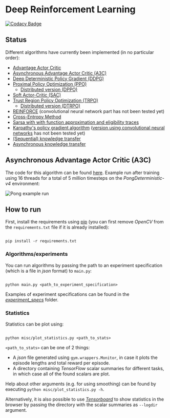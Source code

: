 # Deep Reinforcement Learning

[![Codacy Badge](https://api.codacy.com/project/badge/Grade/c329c8cdd744463dbda6a726e20f2383)](https://www.codacy.com/app/arnomoonens/DeepRL?utm_source=github.com&utm_medium=referral&utm_content=arnomoonens/DeepRL&utm_campaign=badger)

## Status

Different algorithms have currently been implemented (in no particular order):

- [Advantage Actor Critic](./agents/actorcritic/a2c.py)
- [Asynchronous Advantage Actor Critic (A3C)](./agents/actorcritic/a3c.py)
- [Deep Deterministic Policy Gradient (DDPG)](./agents/ddpg.py)
- [Proximal Policy Optimization (PPO)](./agents/ppo/ppo.py)
  - [Distributed version (DPPO)](./agents/ppo/dppo.py)
- [Soft Actor-Critic (SAC)](./agents/sac.py)
- [Trust Region Policy Optimization (TRPO)](./agents/trpo/trpo.py)
  - [Distributed version (DTRPO)](./agents/trpo/dtrpo.py)
- [REINFORCE](./agents/reinforce.py) (convolutional neural network part has not been tested yet)
- [Cross-Entropy Method](./agents/cem.py)
- [Sarsa with with function approximation and eligibility traces](./agents/sarsa/sarsa_fa.py)
- [Karpathy's policy gradient algorithm](./agents/karpathy.py) ([version using convolutional neural networks](./agents/karpathy_cnn.py) has not been tested yet)
- [(Sequential) knowledge transfer](./agents/knowledgetransfer/knowledge_transfer.py)
- [Asynchronous knowledge transfer](./agents/knowledgetransfer/async_knowledge_transfer.py)

## Asynchronous Advantage Actor Critic (A3C)

The code for this algorithm can be found [here](./agents/actorcritic/a3c.py).
Example run after training using 16 threads for a total of 5 million timesteps on the _PongDeterministic-v4_ environment:

![Pong example run](./results/pong.gif)

## How to run

First, install the requirements using [pip](https://pypi.python.org/pypi/pip) (you can first remove _OpenCV_ from the `requirements.txt` file if it is already installed):

```Shell

pip install -r requirements.txt

```

### Algorithms/experiments

You can run algorithms by passing the path to an experiment specification (which is a file in _json_ format) to `main.py`:

```Shell

python main.py <path_to_experiment_specification>

```

Examples of experiment specifications can be found in the [_experiment_specs_](./experiment_specs) folder.

### Statistics

Statistics can be plot using:

```Shell

python misc/plot_statistics.py <path_to_stats>

```

`<path_to_stats>` can be one of 2 things:

- A _json_ file generated using `gym.wrappers.Monitor`, in case it plots the episode lengths and total reward per episode.
- A directory containing _TensorFlow_ scalar summaries for different tasks, in which case all of the found scalars are plot.

Help about other arguments (e.g. for using smoothing) can be found by executing `python misc/plot_statistics.py -h`.

Alternatively, it is also possible to use [_Tensorboard_](https://www.tensorflow.org/get_started/summaries_and_tensorboard) to show statistics in the browser by passing the directory with the scalar summaries as `--logdir` argument.
